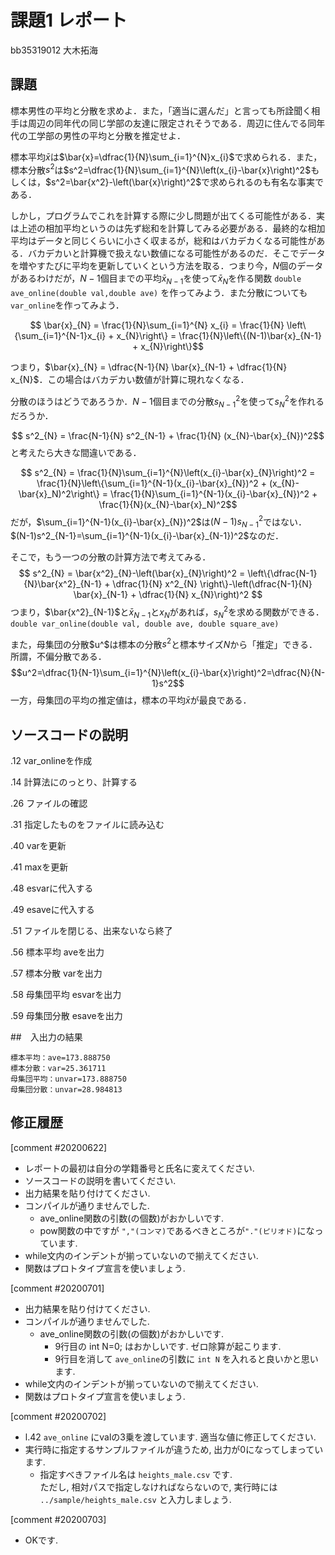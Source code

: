 # 課題1 レポート

bb35319012 大木拓海

## 課題

標本男性の平均と分散を求めよ．また，「適当に選んだ」と言っても所詮聞く相手は周辺の同年代の同じ学部の友達に限定されそうである．周辺に住んでる同年代の工学部の男性の平均と分散を推定せよ．
   
標本平均$\bar{x}$は$\bar{x}=\dfrac{1}{N}\sum_{i=1}^{N}x_{i}$で求められる．また，標本分散$s^2$は$s^2=\dfrac{1}{N}\sum_{i=1}^{N}\left(x_{i}-\bar{x}\right)^2$もしくは，$s^2=\bar{x^2}-\left(\bar{x}\right)^2$で求められるのも有名な事実である．

しかし，プログラムでこれを計算する際に少し問題が出てくる可能性がある．実は上述の相加平均というのは先ず総和を計算してみる必要がある．最終的な相加平均はデータと同じくらいに小さく収まるが，総和はバカデカくなる可能性がある．バカデカいと計算機で扱えない数値になる可能性があるのだ．そこでデータを増やすたびに平均を更新していくという方法を取る．つまり今，$N$個のデータがあるわけだが，$N-1$個目までの平均$\bar{x}_{N-1}$を使って$\bar{x}_{N}$を作る関数 `double ave_online(double val,double ave)` を作ってみよう．また分散についても `var_online`を作ってみよう．
   
$$ \bar{x}_{N} = \frac{1}{N}\sum_{i=1}^{N} x_{i} = \frac{1}{N} \left\{\sum_{i=1}^{N-1}x_{i} + x_{N}\right\} = \frac{1}{N}\left\{(N-1)\bar{x}_{N-1} + x_{N}\right\}$$
   
つまり，$\bar{x}_{N} = \dfrac{N-1}{N} \bar{x}_{N-1} + \dfrac{1}{N} x_{N}$．この場合はバカデカい数値が計算に現れなくなる．
   
分散のほうはどうであろうか．$N-1$個目までの分散$s^2_{N-1}$を使って$s^2_{N}$を作れるだろうか．
   
$$ s^2_{N} = \frac{N-1}{N} s^2_{N-1} + \frac{1}{N} (x_{N}-\bar{x}_{N})^2$$
と考えたら大きな間違いである．
   
$$ s^2_{N} = \frac{1}{N}\sum_{i=1}^{N}\left(x_{i}-\bar{x}_{N}\right)^2 = \frac{1}{N}\left\{\sum_{i=1}^{N-1}(x_{i}-\bar{x}_{N})^2 + (x_{N}-\bar{x}_N)^2\right\} = \frac{1}{N}\sum_{i=1}^{N-1}(x_{i}-\bar{x}_{N})^2 + \frac{1}{N}(x_{N}-\bar{x}_N)^2$$
だが，$\sum_{i=1}^{N-1}(x_{i}-\bar{x}_{N})^2$は$(N-1)s^2_{N-1}$ではない．$(N-1)s^2_{N-1}=\sum_{i=1}^{N-1}(x_{i}-\bar{x}_{N-1})^2$なのだ．

そこで，もう一つの分散の計算方法で考えてみる．
$$ s^2_{N} = \bar{x^2}_{N}-\left(\bar{x}_{N}\right)^2 = \left\{\dfrac{N-1}{N}\bar{x^2}_{N-1} + \dfrac{1}{N} x^2_{N} \right\}-\left(\dfrac{N-1}{N} \bar{x}_{N-1} + \dfrac{1}{N} x_{N}\right)^2 $$
つまり，$\bar{x^2}_{N-1}$と$\bar{x}_{N-1}$と$x_{N}$があれば，$s^2_{N}$を求める関数ができる．`double var_online(double val, double ave, double square_ave)`

また，母集団の分散$u^$は標本の分散$s^2$と標本サイズ$N$から「推定」できる．所謂，不偏分散である．
$$u^2=\dfrac{1}{N-1}\sum_{i=1}^{N}\left(x_{i}-\bar{x}\right)^2=\dfrac{N}{N-1}s^2$$
一方，母集団の平均の推定値は，標本の平均$\bar{x}$が最良である．

## ソースコードの説明
.12 var_onlineを作成

.14 計算法にのっとり、計算する

.26 ファイルの確認

.31 指定したものをファイルに読み込む

.40 varを更新

.41 maxを更新

.48 esvarに代入する

.49 esaveに代入する

.51 ファイルを閉じる、出来ないなら終了

.56 標本平均 aveを出力

.57 標本分散 varを出力

.58 母集団平均 esvarを出力

.59 母集団分散 esaveを出力

##　入出力の結果
```
標本平均：ave=173.888750
標本分散：var=25.361711
母集団平均：unvar=173.888750
母集団分散：unvar=28.984813
```

## 修正履歴
[comment #20200622]
- レポートの最初は自分の学籍番号と氏名に変えてください.
- ソースコードの説明を書いてください.
- 出力結果を貼り付けてください. 
- コンパイルが通りませんでした. 
    - ave_online関数の引数(の個数)がおかしいです.
    - pow関数の中ですが `","(コンマ)`であるべきところが`"."(ピリオド)`になっています. 
- while文内のインデントが揃っていないので揃えてください. 
- 関数はプロトタイプ宣言を使いましょう. 


[comment #20200701]
- 出力結果を貼り付けてください. 
- コンパイルが通りませんでした. 
    - ave_online関数の引数(の個数)がおかしいです.
        - 9行目の int N=0; はおかしいです. ゼロ除算が起こります. 
        - 9行目を消して `ave_online`の引数に `int N` を入れると良いかと思います. 
- while文内のインデントが揃っていないので揃えてください. 
- 関数はプロトタイプ宣言を使いましょう.

[comment #20200702]
- l.42 `ave_online` にvalの3乗を渡しています. 適当な値に修正してください. 
- 実行時に指定するサンプルファイルが違うため, 出力が0になってしまっています. 
    - 指定すべきファイル名は `heights_male.csv` です.  
    ただし, 相対パスで指定しなければならないので, 実行時には  
    `../sample/heights_male.csv` と入力しましょう. 
    
[comment #20200703]
- OKです. 